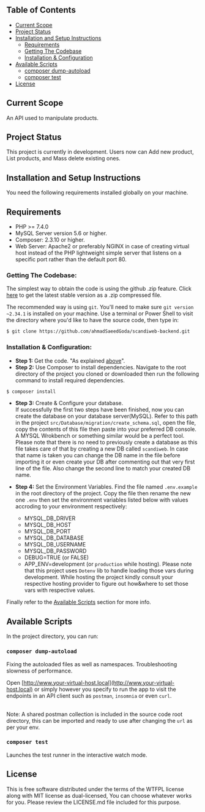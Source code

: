 ## Table of Contents
- [Current Scope](#current-scope)
- [Project Status](#project-status)
- [Installation and Setup Instructions](#installation-and-setup-instructions)
  - [Requirements](#requirements)
  - [Getting The Codebase](#getting-the-codebase)
  - [Installation & Configuration](#installation&configuration)
- [Available Scripts](#available-scripts)
  - [composer dump-autoload](#composer-dump-autoload)
  - [composer test](#composer-test)
- [License](#license)

## Current Scope

An API used to manipulate products.

## Project Status

This project is currently in development. Users now can Add new product, List products, and Mass delete existing ones.

## Installation and Setup Instructions

You need the following requirements installed globally on your machine.

## Requirements
- PHP >= 7.4.0
- MySQL Server version 5.6 or higher.
- Composer: 2.3.10 or higher.
- Web Server: Apache2 or preferably NGINX in case of creating virtual host instead of the PHP lightweight simple server that listens on a specific port rather than the default port 80.

### Getting The Codebase:

The simplest way to obtain the code is using the github .zip feature. Click [here](https://github.com/ahmadSaeedGoda/scandiweb-backend/archive/refs/heads/master.zip) to get the latest stable version as a .zip compressed file.

The recommended way is using `git`. You'll need to make sure `git version ~2.34.1` is installed on your machine. Use a terminal or Power Shell to visit the directory where you'd like to have the source code, then type in:
```sh
$ git clone https://github.com/ahmadSaeedGoda/scandiweb-backend.git
```

### Installation & Configuration:
- <b>Step 1:</b> Get the code. "As explained [above](#getting-the-codebase)".
- <b>Step 2:</b> Use Composer to install dependencies. Navigate to the root directory of the project you cloned or downloaded then run the following command to install required dependencies.
```sh
$ composer install
```
- <b>Step 3:</b> Create & Configure your database.<br>
If successfully the first two steps have been finished, now you can create the database on your database server(MySQL). Refer to this path in the project `src/Database/migration/create_schema.sql`, open the file, copy the contents of this file then paste into your preferred DB console. A MYSQL Wrokbench or something similar would be a perfect tool. Please note that there is no need to previously create a database as this file takes care of that by creating a new DB called `scandiweb`. In case that name is taken you can change the DB name in the file before importing it or even create your DB after commenting out that very first line of the file.
Also change the second line to match your created DB name.

- <b>Step 4:</b> Set the Environment Variables. Find the file named `.env.example` in the root directory of the project. Copy the file then rename the new one `.env` then set the environment variables listed below with values accroding to your environment respectively:
    - MYSQL_DB_DRIVER
    - MYSQL_DB_HOST
    - MYSQL_DB_PORT
    - MYSQL_DB_DATABASE
    - MYSQL_DB_USERNAME
    - MYSQL_DB_PASSWORD
    - DEBUG=TRUE (or FALSE)
    - APP_ENV=development  (or `production` while hosting).
    Please note that this project uses `Dotenv` lib to handle loading those vars during development. While hosting the project kindly consult your respective hosting provider to figure out how&where to set those vars with respective values.

Finally refer to the [Available Scripts](#Available-Scripts) section for more info.

## Available Scripts

In the project directory, you can run:

### `composer dump-autoload`

Fixing the autoloaded files as well as namespaces. Troubleshooting slowness of performance.<br>

Open [http://www.your-virtual-host.local](http://www.your-virtual-host.local) or simply however you specify to run the app to visit the endpoints in an API client such as `postman`, `insomnia` or even `curl`.

<br>Note: A shared postman collection is included in the source code root directory, this can be imported and ready to use after changing the `url` as per your env.

### `composer test`

Launches the test runner in the interactive watch mode.

## License
This is free software distributed under the terms of the WTFPL license along with MIT license as dual-licensed, You can choose whatever works for you. Please review the LICENSE.md file included for this purpose.